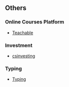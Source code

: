 ## Others

### Online Courses Platform

- [Teachable](https://teachable.com/)

### Investment

- [csinvesting](http://csinvesting.org/)


### Typing

- [Typing](https://www.typing.com/)

